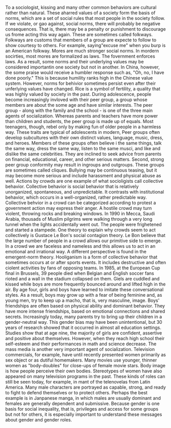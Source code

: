 To a sociologist, kissing and many other common behaviors are cultural rather than natural.
These aharred values of a society form the basis of norms, which are a set of social rules that most people in the society follow.
If we violate, or gao against, social norms, there will probably be negative consequences.
That is, there may be a penalty or punishment to discourage us frome acting this way again.
These are sometimes called folkways.
Folkways are customs that members of a group are expecte to follow to show courtesy to others.
For example, saying"excuse me" when you burp is an American folkway.
Mores are much stronger social norms.
In mordern socirties, most mores are formalized as laws.
The fovernment enforces laws.
As a result, some norms and their underlying values may be considered importantin one society but not in another.
In China, however, the some praise would receive a humbler response such as, "Oh, no, I have done poorly."
This is because humility ranks high in the Chinese value system.
However, norms for behivior sometimes persist even after their unferlying values have changed.
Rice is a symbol of fertility, a quality that was highly valued by society in the past.
During adolescence, people become increasingly invloved with their peer group, a group whose members are about the some age and have similar interests.
The peer group - along with the family and the school - is one of the three main agents of socialization.
Whereas parents and teachers have more power than children and students, the peer group is made up of equals.
Most teenagers, though, rebel only by making fun of older people in a harmless way.
These traits are typical of adolescents in modern,
Peer groups often develop subcultures with their own distinct values, language, music, dress, and heroes.
Members of these groups often believe i the same things, talk the same way, dress the same way, listen to the same musci, and like and dislike the same celebrities.
They are inclined to seek advice from parents on financial, educational, career, and other serious matters.
Second, strong peer group conformity may result in ingroups and outgroups.
These groups are sometimes called cliques.
Bullying may be continuous teasing, but it may become more serious and include harassment and physical abuse as well.
Actions by crowds are one example of what socioligists call collective behavior.
Collective behavior is social behavior that is relatively unorganized, spontaneous, and unpredictable.
It contrasts with institutional behavior, which occurs in a well-organized, rather predictable way.
Collective behvior in a crowd can be categorized according to protest a government action may express their anger.
A hostile crowd may turn violent, throwing rocks and breaking windows.
In 1990 in Mecca, Saudi Arabia, thousads of Muslim pilgrims were walking through a very long tunnel when the lights accidentally went out.
The people were frighetened and started a stampede.
One theory to explain why crowds seem to act collectively is Gustace Le Bon's social contagion theory.
Le Bon believe that the large number of people in a crowd allows our primitive side to emerge.
In a crowd we are faceless and nameless and this allows us to act in an emotional and irrational way.
A different perspective is found in the emergent-norm theory.
Hooliganism is a form of collective behavior that sometimes occurs at or after sports events.
It includes destructive and often ciolent activities by fans of opposing teams.
In 1985, at the European Cup final in Brussels, 39 people died when Belgian and English soccer fans rioted and a wall in the stadium collapsed on them.
Giels are cuddled and kissed while boys are more frequently bounced around and lifted high in the air.
By age four, girls and boys have learned to imitate these conversational styles.
As a result, boys may grow up with a fear of being feminine and, as young men, try to keep up a macho, that is, very masculine, image.
Boys' friendships are often based on physical ability and dominant behavior.
They have more intense friendships, based on emotional connections and shared secrets.
Increasingly today, many parents try to bring up their children in a gender-neutral way.
This gender bias may have been unintentional, but 30 years of research showed that it occurred in almost all education settings.
Studies show that at age nine, the majority of girls are confident, assertive and positive about themselves.
However, when they reach high school their self-esteem and their performances in math and science decrease.
The mass media is another very important agent of socialization.
Television commercials, for example, have until recently presented women primarily as sex object or as dutiful homemakers.
Many movies use younger, thinner women as "body-doubles" for close-ups of female movie stars.
Body image is how people perceive their own bodies.
Stereotypes of women have also appeared on many television programs in the past.
These kinds of roles can still be seen today, for example, in mant of the telenovelas from Latin America.
Many male characters are portrayed as capable, strong, and ready to fight to defend themselves or to protect others.
Perhaps the best example is in Janpanese manga, in which males are usually dominant and females are generally dependent and submissive.
Because gender is one basis for social inequality, that is, privileges and access for some groups but not for others, it is especially important to understand these messages about gender and gender roles.
